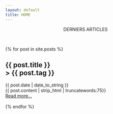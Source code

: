 ```yaml
---
layout: default
title: HOME
---
```


<p align="center">DERNIERS ARTICLES</p><br>

 {% for post in site.posts %}
  <article>
    <h2>
        {{ post.title }} <div class="tag"> > {{ post.tag }} </div>
    </h2>
    <time datetime="{{ post.date | date: "%Y-%m-%d" }}">{{ post.date | date_to_string }}</time><br>
    {{ post.content | strip_html | truncatewords:75}}<br>
            <a href="{{ post.url }}">Read more...</a><br><br>
  </article>
{% endfor %}
